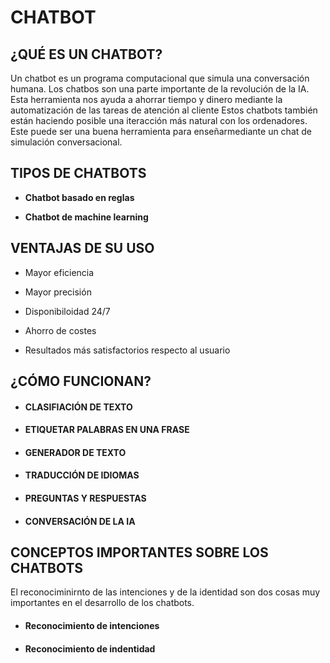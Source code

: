 # CHATBOT

## ¿QUÉ ES UN CHATBOT?

Un chatbot es un programa computacional que simula una conversación humana.
Los chatbos son una parte importante de la revolución de la IA. Esta herramienta nos ayuda a ahorrar tiempo y dinero mediante la automatización de las tareas de atención al cliente
Estos chatbots también están haciendo posible una iteracción más natural con los ordenadores.
Este puede ser una buena herramienta para enseñarmediante un chat de simulación conversacional.

## TIPOS DE CHATBOTS

* __Chatbot basado en reglas__

* __Chatbot de machine learning__

## VENTAJAS DE SU USO

* Mayor eficiencia

* Mayor precisión

* Disponibiloidad 24/7

* Ahorro de costes

* Resultados más satisfactorios respecto al usuario


## ¿CÓMO FUNCIONAN?
* #### CLASIFIACIÓN DE TEXTO
* #### ETIQUETAR PALABRAS EN UNA FRASE
* #### GENERADOR DE TEXTO
* #### TRADUCCIÓN DE IDIOMAS
* #### PREGUNTAS Y RESPUESTAS
* #### CONVERSACIÓN DE LA IA

## CONCEPTOS IMPORTANTES SOBRE LOS CHATBOTS

El reconociminirnto de las intenciones y de la identidad son dos cosas muy importantes en el desarrollo de los chatbots.

* #### Reconocimiento de intenciones

* #### Reconocimiento de indentidad
